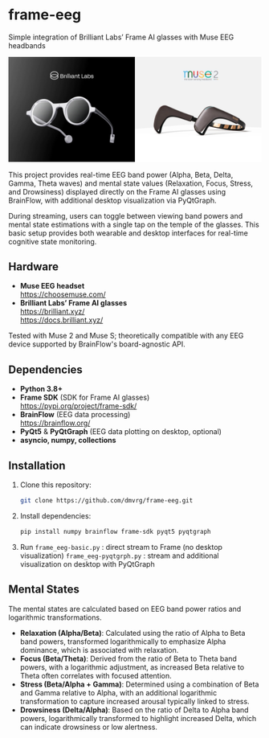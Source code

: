 # frame-eeg

Simple integration of Brilliant Labs’ Frame AI glasses with Muse EEG headbands  

![Devices](assets/devices.jpg)

This project provides real-time EEG band power (Alpha, Beta, Delta, Gamma, Theta waves) and mental state values (Relaxation, Focus, Stress, and Drowsiness) displayed directly on the Frame AI glasses using BrainFlow, with additional desktop visualization via PyQtGraph.

During streaming, users can toggle between viewing band powers and mental state estimations with a single tap on the temple of the glasses. This basic setup provides both wearable and desktop interfaces for real-time cognitive state monitoring.

## Hardware

- **Muse EEG headset**    
  https://choosemuse.com/  
- **Brilliant Labs’ Frame AI glasses**  
https://brilliant.xyz/  
https://docs.brilliant.xyz/  

Tested with Muse 2 and Muse S; theoretically compatible with any EEG device supported by BrainFlow's board-agnostic API.

## Dependencies

- **Python 3.8+**
- **Frame SDK** (SDK for Frame AI glasses)  
https://pypi.org/project/frame-sdk/  
- **BrainFlow** (EEG data processing)  
https://brainflow.org/  
- **PyQt5** & **PyQtGraph** (EEG data plotting on desktop, optional)  
- **asyncio, numpy, collections**  


## Installation

1. Clone this repository:
    
    ```bash
    git clone https://github.com/dmvrg/frame-eeg.git
    ```
    
2. Install dependencies:
    
    ```bash
    pip install numpy brainflow frame-sdk pyqt5 pyqtgraph 
    ```
    
3. Run 
`frame_eeg-basic.py` : direct stream to Frame (no desktop visualization)
`frame_eeg-pyqtgrph.py`  : stream and additional visualization on desktop with PyQtGraph

## Mental States

The mental states are calculated based on EEG band power ratios and logarithmic transformations.

- **Relaxation (Alpha/Beta)**: Calculated using the ratio of Alpha to Beta band powers, transformed logarithmically to emphasize Alpha dominance, which is associated with relaxation.
- **Focus (Beta/Theta)**: Derived from the ratio of Beta to Theta band powers, with a logarithmic adjustment, as increased Beta relative to Theta often correlates with focused attention.
- **Stress (Beta/Alpha + Gamma)**: Determined using a combination of Beta and Gamma relative to Alpha, with an additional logarithmic transformation to capture increased arousal typically linked to stress.
- **Drowsiness (Delta/Alpha)**: Based on the ratio of Delta to Alpha band powers, logarithmically transformed to highlight increased Delta, which can indicate drowsiness or low alertness.





  
